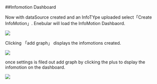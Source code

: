 ##Infomotion Dashboard

Now with dataSource created and an InfoTYpe uploaded select「Create InfoMotion」. 
Enebular will load the InfoMotion Dashbaord.

![](/_asset/images/enebular-developers-create-dashboard.png)

Clicking 「add graph」 displays the 
infomotions created. 

![](/_asset/images/enebular-developers-create-infomotion.png)

once settings is filed out add graph by clicking the plus to dsplay the infomotion on the dashboard. 

![](/_asset/images/enebular-developers-display-infomotion.png)